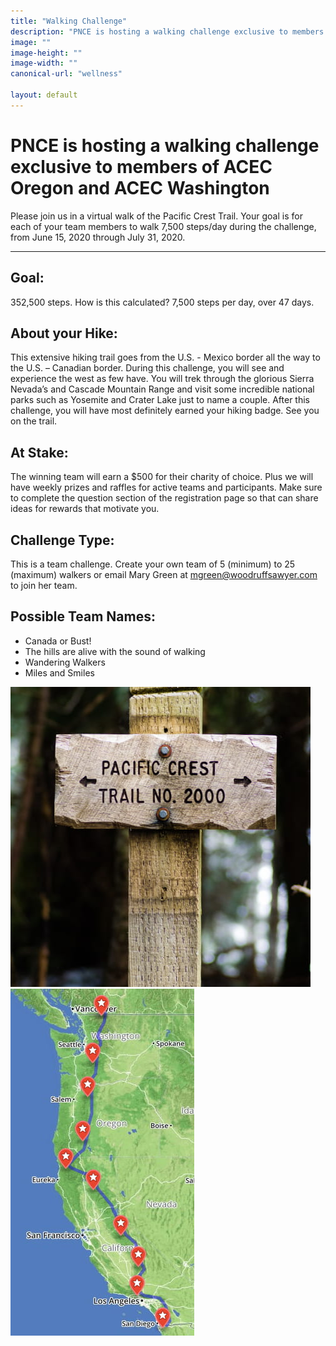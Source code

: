 ```yaml
---
title: "Walking Challenge"
description: "PNCE is hosting a walking challenge exclusive to members of ACEC Oregon and ACEC Washington"
image: ""
image-height: ""
image-width: ""
canonical-url: "wellness"

layout: default
---
```


<div class="banner">
    <div class="color-overlay"></div>
  </div>

<div class="container main-body">
    <div class="row">
        <div class="col-12">
            <h1>
                PNCE is hosting a walking challenge exclusive to members of ACEC Oregon and ACEC Washington
            </h1>
            <p>
               Please join us in a virtual walk of the Pacific Crest Trail. Your goal is for each of your team members to walk 7,500 steps/day during the challenge, from June 15, 2020 through July 31, 2020.
            </p>
        </div>
    </div>
    <hr />
    <div class="row">
        <div class="col-8">
            <h2>Goal:</h2>
            <p>352,500 steps. How is this calculated? 7,500 steps per day, over 47 days.</p>
            <h2>About your Hike:</h2>
            <p>This extensive hiking trail goes from the U.S. - Mexico border all the way to the U.S. – Canadian border.  During this challenge, you will see and experience the west as few have. You will trek through the glorious Sierra Nevada’s and Cascade Mountain Range and visit some incredible national parks such as Yosemite and Crater Lake just to name a couple. After this challenge, you will have most definitely earned your hiking badge. See you on the trail.</p>
            <h2>At Stake:</h2>
            <p>The winning team will earn a $500 for their charity of choice. Plus we will have weekly prizes and raffles for active teams and participants. Make sure to complete the question section of the registration page so that can share ideas for rewards that motivate you.</p>
            <h2>Challenge Type:</h2>
            <p>This is a team challenge. Create your own team of 5 (minimum) to 25 (maximum) walkers or email Mary Green at <a href="mailto:mgreen@woodruffsawyer.com">mgreen@woodruffsawyer.com</a> to join her team. </p>
            <h2>Possible Team Names:</h2>
            <ul>
                <li>Canada or Bust!</li>
                <li>The hills are alive with the sound of walking</li>
                <li>Wandering Walkers</li>
                <li>Miles and Smiles</li>
            </ul>
        </div>
        <div class="col-4">
            <img src="/assets/images/WellnessChallengeTrailHead.jpg" data-image-dimensions="480x480" data-image-focal-point="0.5,0.5" alt="A trail markder for the Pacific Crest Trail NO. 2000" />
            <br/>
            <img src="/assets/images/WellnessChallengePacific-Crest-Map.jpg" data-image-dimensions="294x555" data-image-focal-point="0.5,0.5" alt="A map of the Pacific Crest Trail" />
        </div>
    </div>
</div>
